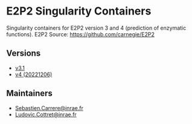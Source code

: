 # E2P2 Singularity Containers

Singularity containers for E2P2 version 3 and 4 (prediction of enzymatic functions).
E2P2 Source: <https://github.com/carnegie/E2P2> 

## Versions

 - [v3.1](e2p2v3-container/)
 - [v4 (20221206)](e2p2v4-container/)

## Maintainers
 - Sebastien.Carrere@inrae.fr
 - Ludovic.Cottret@inrae.fr


